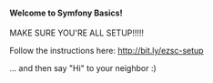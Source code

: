 #### Welcome to Symfony Basics!

MAKE SURE YOU'RE ALL SETUP!!!!!

Follow the instructions here: http://bit.ly/ezsc-setup

... and then say "Hi" to your neighbor :)
